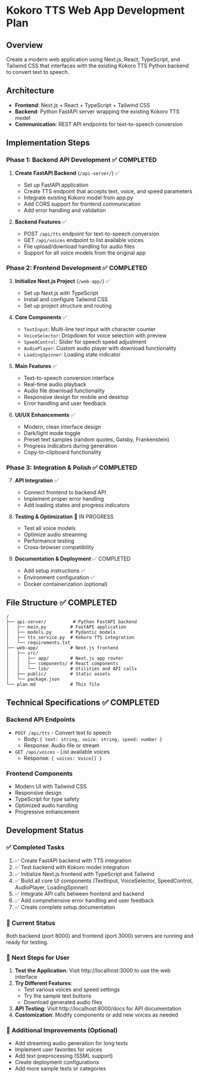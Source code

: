 # Kokoro TTS Web App Development Plan

## Overview

Create a modern web application using Next.js, React, TypeScript, and Tailwind CSS that interfaces with the existing Kokoro TTS Python backend to convert text to speech.

## Architecture

- **Frontend**: Next.js + React + TypeScript + Tailwind CSS
- **Backend**: Python FastAPI server wrapping the existing Kokoro TTS model
- **Communication**: REST API endpoints for text-to-speech conversion

## Implementation Steps

### Phase 1: Backend API Development ✅ COMPLETED

1. **Create FastAPI Backend** (`/api-server/`) ✅

   - Set up FastAPI application
   - Create TTS endpoint that accepts text, voice, and speed parameters
   - Integrate existing Kokoro model from app.py
   - Add CORS support for frontend communication
   - Add error handling and validation

2. **Backend Features** ✅
   - POST `/api/tts` endpoint for text-to-speech conversion
   - GET `/api/voices` endpoint to list available voices
   - File upload/download handling for audio files
   - Support for all voice models from the original app

### Phase 2: Frontend Development ✅ COMPLETED

3. **Initialize Next.js Project** (`/web-app/`) ✅

   - Set up Next.js with TypeScript
   - Install and configure Tailwind CSS
   - Set up project structure and routing

4. **Core Components** ✅

   - `TextInput`: Multi-line text input with character counter
   - `VoiceSelector`: Dropdown for voice selection with preview
   - `SpeedControl`: Slider for speech speed adjustment
   - `AudioPlayer`: Custom audio player with download functionality
   - `LoadingSpinner`: Loading state indicator

5. **Main Features** ✅

   - Text-to-speech conversion interface
   - Real-time audio playback
   - Audio file download functionality
   - Responsive design for mobile and desktop
   - Error handling and user feedback

6. **UI/UX Enhancements** ✅
   - Modern, clean interface design
   - Dark/light mode toggle
   - Preset text samples (random quotes, Gatsby, Frankenstein)
   - Progress indicators during generation
   - Copy-to-clipboard functionality

### Phase 3: Integration & Polish ✅ COMPLETED

7. **API Integration** ✅

   - Connect frontend to backend API
   - Implement proper error handling
   - Add loading states and progress indicators

8. **Testing & Optimization** 🔄 IN PROGRESS

   - Test all voice models
   - Optimize audio streaming
   - Performance testing
   - Cross-browser compatibility

9. **Documentation & Deployment** ✅ COMPLETED
   - Add setup instructions ✅
   - Environment configuration ✅
   - Docker containerization (optional)

## File Structure ✅ COMPLETED

```
/
├── api-server/          # Python FastAPI backend
│   ├── main.py         # FastAPI application
│   ├── models.py       # Pydantic models
│   ├── tts_service.py  # Kokoro TTS integration
│   └── requirements.txt
├── web-app/            # Next.js frontend
│   ├── src/
│   │   ├── app/        # Next.js app router
│   │   ├── components/ # React components
│   │   └── lib/        # Utilities and API calls
│   ├── public/         # Static assets
│   └── package.json
└── plan.md             # This file
```

## Technical Specifications ✅ COMPLETED

### Backend API Endpoints

- `POST /api/tts` - Convert text to speech
  - Body: `{ text: string, voice: string, speed: number }`
  - Response: Audio file or stream
- `GET /api/voices` - List available voices
  - Response: `{ voices: Voice[] }`

### Frontend Components

- Modern UI with Tailwind CSS
- Responsive design
- TypeScript for type safety
- Optimized audio handling
- Progressive enhancement

## Development Status

### ✅ Completed Tasks

1. ✅ Create FastAPI backend with TTS integration
2. ✅ Test backend with Kokoro model integration
3. ✅ Initialize Next.js frontend with TypeScript and Tailwind
4. ✅ Build all core UI components (TextInput, VoiceSelector, SpeedControl, AudioPlayer, LoadingSpinner)
5. ✅ Integrate API calls between frontend and backend
6. ✅ Add comprehensive error handling and user feedback
7. ✅ Create complete setup documentation

### 🔄 Current Status

Both backend (port 8000) and frontend (port 3000) servers are running and ready for testing.

### 🎯 Next Steps for User

1. **Test the Application**: Visit http://localhost:3000 to use the web interface
2. **Try Different Features**:
   - Test various voices and speed settings
   - Try the sample text buttons
   - Download generated audio files
3. **API Testing**: Visit http://localhost:8000/docs for API documentation
4. **Customization**: Modify components or add new voices as needed

### 📝 Additional Improvements (Optional)

- Add streaming audio generation for long texts
- Implement user favorites for voices
- Add text preprocessing (SSML support)
- Create deployment configurations
- Add more sample texts or categories
